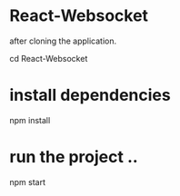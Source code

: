 # React-Websocket

after cloning the application.

cd React-Websocket

# install dependencies

npm install

# run the project ..

npm start
